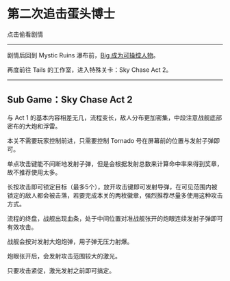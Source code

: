 # 第二次追击蛋头博士

点击偷看剧情

---

剧情后回到 Mystic Ruins 瀑布前，[Big 成为可操控人物](/adventure-ju-qing-liu-cheng/big-pian.md)。

再度前往 Tails 的工作室，进入特殊关卡：Sky Chase Act 2。

---

## Sub Game：Sky Chase Act 2

与 Act 1 的基本内容相差无几，流程变长，敌人分布更加密集，中段注意战舰底部密布的大炮和浮雷。

本关不需要玩家控制前进，只需要控制 Tornado 号在屏幕前的位置与发射子弹即可。

单点攻击键能不间断地发射子弹，但是会根据发射总数来计算命中率来得到奖章，故不推荐使用太多。

长按攻击即可锁定目标（最多5个），放开攻击键即可发射导弹，在可见范围内被锁定的敌人都会被击落，若要完成本关的两枚徽章，强烈推荐尽量多使用这种攻击方式。

流程的终盘，战舰出现血条，处于中间位置对准战舰张开的炮眼连续发射子弹即可有效攻击。

战舰会按对发射大炮炮弹，用子弹无压力射爆。

炮眼张开后，会发射攻击范围较大的激光。

只要攻击紧促，激光发射之前即可搞定。

